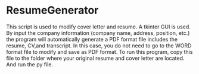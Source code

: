 # ResumeGenerator
This script is used to modify cover letter and resume. A tkinter GUI is used.
By input the company information (company name, address, position, etc.) the program will automatically generate a PDF format file includes the resume, CV,and  transcript.
In this case, you do not need to go to the WORD format file to modify and save as PDF format.
To run this program, copy this file to the folder where your original resume and cover letter are located. And run the py file.

